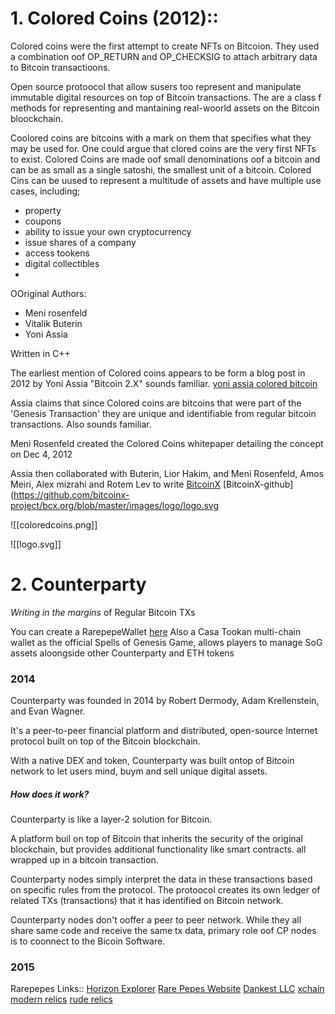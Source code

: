 # 1. Colored Coins (2012):: 
Colored coins were the first attempt to create NFTs on Bitcoion. They used a combination oof OP_RETURN and OP_CHECKSIG to attach arbitrary data to Bitcoin transactioons. 

Open source protoocol that allow susers too represent and manipulate immutable digital resources on top of Bitcoin transactions. The are a class f methods for representing and mantaining real-woorld assets on the Bitcoin bloockchain.

Coolored coins are bitcoins with a mark on them that specifies what they may be used for. One could argue that clored coins are the very first NFTs to exist. Colored Coins are made oof small denominations oof a bitcoin and can be as small as a single satoshi, the smallest unit of a bitcoin. Colored Cins can be uused to represent a multitude of assets and have multiple use cases, including;

- property
- coupons
- ability to issue your own cryptocurrency
- issue shares of a company
- access tookens 
- digital collectibles
- 

OOriginal Authors:
- Meni rosenfeld
- Vitalik Buterin
- Yoni Assia

Written in C++


The earliest mention of Colored coins appears to be form a blog post in 2012 by Yoni Assia "Bitcoin 2.X" sounds familiar.
[yoni assia colored bitcoin](https://yoniassia.com/coloredbitcoin/)

Assia claims that since Colored coins are bitcoins that were part of the 'Genesis Transaction' they are unique and identifiable from regular bitcoin transactions. Also sounds familiar. 

Meni Rosenfeld created the Colored Coins whitepaper detailing the concept on Dec 4, 2012

Assia then collaborated with Buterin, Lior Hakim, and Meni Rosenfeld, Amos Meiri, Alex mizrahi and Rotem Lev to write [BitcoinX](https://coinmarketcap.com/currencies/bitcoinx/) [BitcoinX-github](https://github.com/bitcoinx-project/bcx.org/blob/master/images/logo/logo.svg

![[coloredcoins.png]]

![[logo.svg]]

# 2. Counterparty

*Writing in the margins* of Regular Bitcoin TXs

You can create a RarepepeWallet [here](https://www.counterparty.io/)
Also a Casa Tookan multi-chain wallet as the official Spells of Genesis Game, allows players to manage SoG assets aloongside other Counterparty and ETH tokens


### 2014
Counterparty was founded in 2014 by Robert Dermody, Adam Krellenstein, and Evan Wagner.

It's a peer-to-peer financial platform and distributed, open-source Internet protocol built on top of the Bitcoin blockchain. 

With a native DEX and token, Counterparty was built ontop of Bitcoin network to let users mind, buym and sell unique digital assets.

#####  How does it work?
Counterparty is like a layer-2 solution for Bitcoin. 

A platform buil on top of Bitcoin that inherits the security of the original blockchain, but provides additional functionality like smart contracts. all wrapped up in a bitcoin transaction. 

Counterparty nodes simply interpret the data in these transactions based on specific rules from the protocol. 
The protoocol creates its own ledger of related TXs (transactions) that it has identified on Bitcoin network. 

Counterparty nodes don't ooffer a peer to peer network. While they all share same code and receive the same tx data, primary role oof CP nodes is to coonnect to the Bicoin Software.




### 2015
Rarepepes
Links::
[Horizon Explorer](https://explorer.unspendablelabs.com/tx/cb26929b22c911db906f44fa468738304f390906ee0af7c42fc7dcfa01bff339)
[Rare Pepes Website](https://pepe.wtf/)
[Dankest LLC](https://dankest.llc/)
[xchain](https://btns.xchain.io/)
[modern relics](https://modernrelics.io/)
[rude relics](https://ruderelics.io/)

